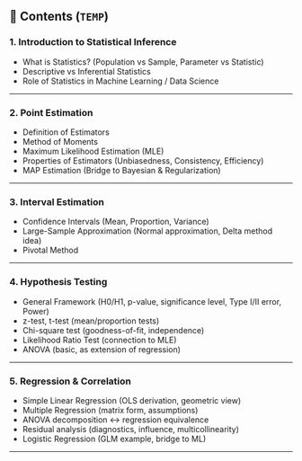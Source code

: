 ## 📂 Contents (`TEMP`)

### 1. Introduction to Statistical Inference
- What is Statistics? (Population vs Sample, Parameter vs Statistic)
- Descriptive vs Inferential Statistics
- Role of Statistics in Machine Learning / Data Science

---

### 2. Point Estimation
- Definition of Estimators
- Method of Moments
- Maximum Likelihood Estimation (MLE)
- Properties of Estimators (Unbiasedness, Consistency, Efficiency)
- MAP Estimation (Bridge to Bayesian & Regularization)

---

### 3. Interval Estimation
- Confidence Intervals (Mean, Proportion, Variance)
- Large-Sample Approximation (Normal approximation, Delta method idea)
- Pivotal Method

---

### 4. Hypothesis Testing
- General Framework (H0/H1, p-value, significance level, Type I/II error, Power)
- z-test, t-test (mean/proportion tests)
- Chi-square test (goodness-of-fit, independence)
- Likelihood Ratio Test (connection to MLE)
- ANOVA (basic, as extension of regression)

---

### 5. Regression & Correlation
- Simple Linear Regression (OLS derivation, geometric view)
- Multiple Regression (matrix form, assumptions)
- ANOVA decomposition ↔ regression equivalence
- Residual analysis (diagnostics, influence, multicollinearity)
- Logistic Regression (GLM example, bridge to ML)

---